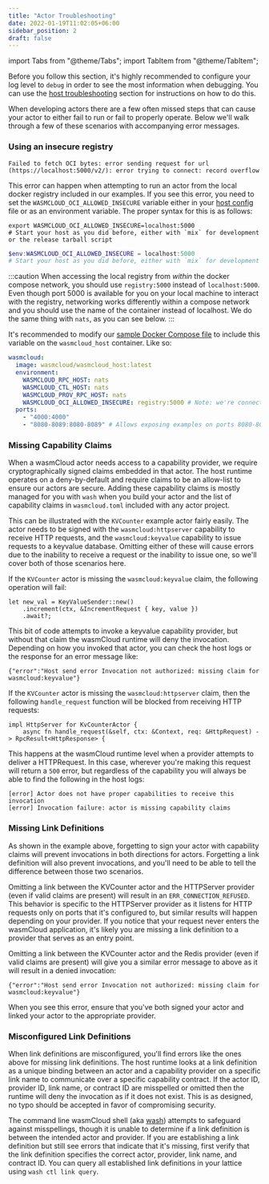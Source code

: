 ```yaml
---
title: "Actor Troubleshooting"
date: 2022-01-19T11:02:05+06:00
sidebar_position: 2
draft: false
---
```


import Tabs from "@theme/Tabs";
import TabItem from "@theme/TabItem";

Before you follow this section, it's highly recommended to configure your log level to `debug` in order to see the most information when debugging. You can use the [host troubleshooting](./host.md#changing-log-level) section for instructions on how to do this.

When developing actors there are a few often missed steps that can cause your actor to either fail to run or fail to properly operate. Below we'll walk through a few of these scenarios with accompanying error messages.

### Using an insecure registry

```console
Failed to fetch OCI bytes: error sending request for url (https://localhost:5000/v2/): error trying to connect: record overflow
```

This error can happen when attempting to run an actor from the local docker registry included in our examples. If you see this error, you need to set the `WASMCLOUD_OCI_ALLOWED_INSECURE` variable either in your [host config](/docs/reference/host-runtime/host_configure#supported-configuration-variables) file or as an environment variable. The proper syntax for this is as follows:

<Tabs>
  <TabItem value="unix" label="Unix" default>

```shell
export WASMCLOUD_OCI_ALLOWED_INSECURE=localhost:5000
# Start your host as you did before, either with `mix` for development or the release tarball script
```

  </TabItem>
  <TabItem value="windows" label="Windows Powershell">

```powershell
$env:WASMCLOUD_OCI_ALLOWED_INSECURE = localhost:5000
# Start your host as you did before, either with `mix` for development or the release tarball script
```

  </TabItem>
  <TabItem value="docker" label="Docker">

:::caution
When accessing the local registry from _within_ the docker compose network, you should use `registry:5000` instead of `localhost:5000`. Even though port 5000 is available for you on your local machine to interact with the registry, networking works differently within a compose network and you should use the name of the container instead of localhost. We do the same thing with `nats`, as you can see below.
:::

It's recommended to modify our [sample Docker Compose file](https://raw.githubusercontent.com/wasmCloud/examples/main/docker/docker-compose.yml) to include this variable on the `wasmcloud_host` container. Like so:

```yaml
wasmcloud:
  image: wasmcloud/wasmcloud_host:latest
  environment:
    WASMCLOUD_RPC_HOST: nats
    WASMCLOUD_CTL_HOST: nats
    WASMCLOUD_PROV_RPC_HOST: nats
    WASMCLOUD_OCI_ALLOWED_INSECURE: registry:5000 # Note: we're connecting to the registry container, not localhost, in docker
  ports:
    - "4000:4000"
    - "8080-8089:8080-8089" # Allows exposing examples on ports 8080-8089
```

  </TabItem>
</Tabs>

### Missing Capability Claims

When a wasmCloud actor needs access to a capability provider, we require cryptographically signed claims embedded in that actor. The host runtime operates on a deny-by-default and require claims to be an allow-list to ensure our actors are secure. Adding these capability claims is mostly managed for you with `wash` when you build your actor and the list of capability claims in `wasmcloud.toml` included with any actor project.

This can be illustrated with the `KVCounter` example actor fairly easily. The actor needs to be signed with the `wasmcloud:httpserver` capability to receive HTTP requests, and the `wasmcloud:keyvalue` capability to issue requests to a keyvalue database. Omitting either of these will cause errors due to the inability to receive a request or the inability to issue one, so we'll cover both of those scenarios here.

If the `KVCounter` actor is missing the `wasmcloud:keyvalue` claim, the following operation will fail:

```
let new_val = KeyValueSender::new()
    .increment(ctx, &IncrementRequest { key, value })
    .await?;
```

This bit of code attempts to invoke a keyvalue capability provider, but without that claim the wasmCloud runtime will deny the invocation. Depending on how you invoked that actor, you can check the host logs or the response for an error message like:

```
{"error":"Host send error Invocation not authorized: missing claim for wasmcloud:keyvalue"}
```

If the `KVCounter` actor is missing the `wasmcloud:httpserver` claim, then the following `handle_request` function will be blocked from receiving HTTP requests:

```
impl HttpServer for KvCounterActor {
    async fn handle_request(&self, ctx: &Context, req: &HttpRequest) -> RpcResult<HttpResponse> {
```

This happens at the wasmCloud runtime level when a provider attempts to deliver a HTTPRequest. In this case, wherever you're making this request will return a `500` error, but regardless of the capability you will always be able to find the following in the host logs:

```
[error] Actor does not have proper capabilities to receive this invocation
[error] Invocation failure: actor is missing capability claims
```

### Missing Link Definitions

As shown in the example above, forgetting to sign your actor with capability claims will prevent invocations in both directions for actors. Forgetting a link definition will also prevent invocations, and you'll need to be able to tell the difference between those two scenarios.

Omitting a link between the KVCounter actor and the HTTPServer provider (even if valid claims are present) will result in an `ERR_CONNECTION_REFUSED`. This behavior is specific to the HTTPServer provider as it listens for HTTP requests only on ports that it's configured to, but similar results will happen depending on your provider. If you notice that your request never enters the wasmCloud application, it's likely you are missing a link definition to a provider that serves as an entry point.

Omitting a link between the KVCounter actor and the Redis provider (even if valid claims are present) will give you a similar error message to above as it will result in a denied invocation:

```
{"error":"Host send error Invocation not authorized: missing claim for wasmcloud:keyvalue"}
```

When you see this error, ensure that you've both signed your actor and linked your actor to the appropriate provider.

### Misconfigured Link Definitions

When link definitions are misconfigured, you'll find errors like the ones above for missing link definitions. The host runtime looks at a link definition as a unique binding between an actor and a capability provider on a specific link name to communicate over a specific capability contract. If the actor ID, provider ID, link name, or contract ID are misspelled or omitted then the runtime will deny the invocation as if it does not exist. This is as designed, no typo should be accepted in favor of compromising security.

The command line wasmCloud shell (aka [wash](https://github.com/wasmCloud/wash)) attempts to safeguard against misspellings, though it is unable to determine if a link definition is between the intended actor and provider. If you are establishing a link definition but still see errors that indicate that it's missing, first verify that the link definition specifies the correct actor, provider, link name, and contract ID. You can query all established link definitions in your lattice using `wash ctl link query`.
